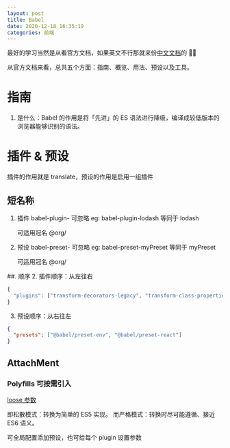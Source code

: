 ```yaml
---
layout: post
title: Babel
date: 2020-12-18 16:35:19
categories: 前端
---
```


最好的学习当然是从看官方文档，如果英文不行那就来份[中文文档](https://www.babeljs.cn/)的 🤦‍♀️

从官方文档来看，总共五个方面：指南、概览、用法、预设以及工具。

# 指南

<!-- more -->

1. 是什么：Babel 的作用是将「先进」的 ES 语法进行降级，编译成较低版本的浏览器能够识别的语法。

#  插件 & 预设

插件的作用就是 translate，预设的作用是启用一组插件

## 短名称
1. 插件 babel-plugin- 可忽略
	eg: babel-plugin-lodash 等同于 lodash

	可适用冠名 @org/

2. 预设 babel-preset- 可忽略
	eg: babel-preset-myPreset 等同于 myPreset

	可适用冠名 @org/

##. 顺序
2. 插件顺序：从左往右

```js
{
  "plugins": ["transform-decorators-legacy", "transform-class-properties"]
}
```

3. 预设顺序：从右往左

```json
{
  "presets": ["@babel/preset-env", "@babel/preset-react"]
}
```

## AttachMent

### Polyfills 可按需引入

[loose 参数](https://betgar.github.io/2019/07/30/babel6-loose-mode/)

即松散模式：转换为简单的 ES5 实现。
而严格模式：转换时尽可能遵循、接近 ES6 语义。

可全局配置添加预设，也可给每个 plugin 设置参数


